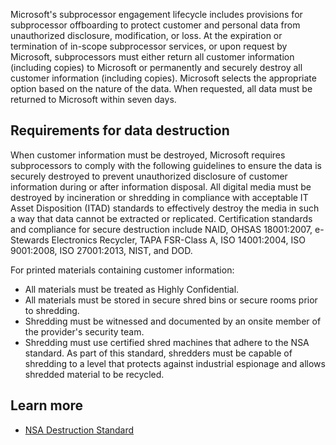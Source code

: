 Microsoft's subprocessor engagement lifecycle includes provisions for subprocessor offboarding to protect customer and personal data from unauthorized disclosure, modification, or loss. At the expiration or termination of in-scope subprocessor services, or upon request by Microsoft, subprocessors must either return all customer information (including copies) to Microsoft or permanently and securely destroy all customer information (including copies). Microsoft selects the appropriate option based on the nature of the data. When requested, all data must be returned to Microsoft within seven days.

## Requirements for data destruction

When customer information must be destroyed, Microsoft requires subprocessors to comply with the following guidelines to ensure the data is securely destroyed to prevent unauthorized disclosure of customer information during or after information disposal. All digital media must be destroyed by incineration or shredding in compliance with acceptable IT Asset Disposition (ITAD) standards to effectively destroy the media in such a way that data cannot be extracted or replicated. Certification standards and compliance for secure destruction include NAID, OHSAS 18001:2007, e-Stewards Electronics Recycler, TAPA FSR-Class A, ISO 14001:2004, ISO 9001:2008, ISO 27001:2013, NIST, and DOD.

For printed materials containing customer information:

- All materials must be treated as Highly Confidential.
- All materials must be stored in secure shred bins or secure rooms prior to shredding.
- Shredding must be witnessed and documented by an onsite member of the provider's security team.
- Shredding must use certified shred machines that adhere to the NSA standard. As part of this standard, shredders must be capable of shredding to a level that protects against industrial espionage and allows shredded material to be recycled.

## Learn more

- [NSA Destruction Standard](https://www.nsa.gov/Resources/Media-Destruction-Guidance)
